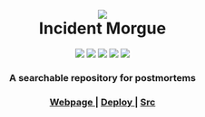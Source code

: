 <h1 align="center">
  <br>
    <img src="docs/static/img/ghost.gif" style="overflow: hidden; align-content: center;">
  <br>
  Incident Morgue
  <br>
</h1>
<div align="center">
    <img src="https://img.shields.io/static/v1?label=%20&message=HTML&color=black&style=flat&logo=html5">
    <img src="https://img.shields.io/static/v1?label=%20&message=Markdown&color=black&style=flat&logo=markdown">
    <img src="https://img.shields.io/static/v1?label=%20&message=GitHub%20Pages&color=black&style=flat&logo=Github">
    <img src="https://img.shields.io/static/v1?label=%20&message=Gulp&color=black&style=flat&logo=gulp">
	<img src="https://img.shields.io/static/v1?label=%20&message=Javascript&color=black&style=flat&logo=javascript">
</div>
<h3 align="center">A searchable repository for postmortems</h4>
</div>

<div align="center">
  <h3>
    <a href="https://jamesbarn35.github.io/theMorgue/#/">
      Webpage
    </a>
    <span> | </span>
    <a href="docs/DEPLOY.md">
      Deploy
    </a>
    <span> | </span>
        <a href="https://github.com/JamesBarn35/theMorgue">
          Src
        </a>
  </h3>
</div>
